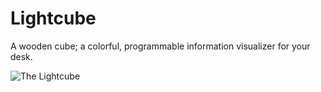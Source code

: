 Lightcube
=========

A wooden cube; a colorful, programmable information visualizer for your desk.

![The Lightcube](https://dl.dropboxusercontent.com/u/16837290/output.chrissnell.com/color_8x8_matrix.jpg)

